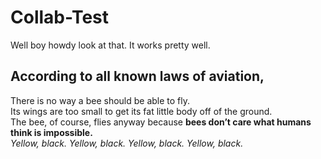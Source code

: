 # Collab-Test
Well boy howdy look at that. It works pretty well.  
  
## According to all known laws of aviation,  
There is no way a bee should be able to fly.  
Its wings are too small to get its fat little body off of the ground.  
The bee, of course, flies anyway because **bees don’t care what humans think is impossible.**  
*Yellow, black. Yellow, black. Yellow, black. Yellow, black.*